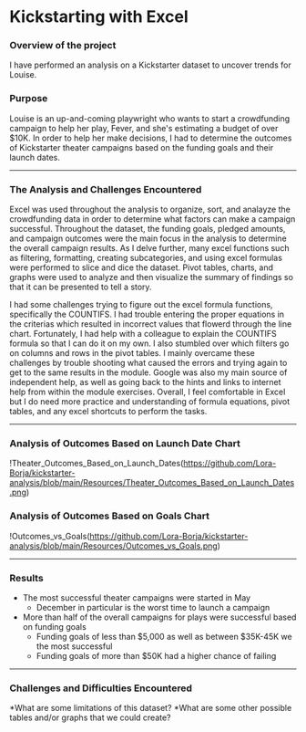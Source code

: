 # Kickstarting with Excel
### Overview of the project
I have performed an analysis on a Kickstarter dataset to uncover trends for Louise.
### Purpose
Louise is an up-and-coming playwright who wants to start a crowdfunding campaign to help her play, Fever, and she's estimating a budget of over $10K. In order to help her make decisions, I had to determine the outcomes of Kickstarter theater campaigns based on the funding goals and their launch dates.

---
### The Analysis and Challenges Encountered
Excel was used throughout the analysis to organize, sort, and analayze the crowdfunding data in order to determine what factors can make a campaign successful. Throughout the dataset, the funding goals, pledged amounts, and campaign outcomes were the main focus in the analysis to determine the overall campaign results. As I delve further, many excel functions such as filtering, formatting, creating subcategories, and using excel formulas were performed to slice and dice the dataset. Pivot tables, charts, and graphs were used to analyze and then visualize the summary of findings so that it can be presented to tell a story. 

I had some challenges trying to figure out the excel formula functions, specifically the COUNTIFS. I had trouble entering the proper equations in the criterias which resulted in incorrect values that flowerd through the line chart. Fortunately, I had help with a colleague to explain the COUNTIFS formula so that I can do it on my own. I also stumbled over which filters go on columns and rows in the pivot tables. I mainly overcame these challenges by trouble shooting what caused the errors and trying again to get to the same results in the module. Google was also my main source of independent help, as well as going back to the hints and links to internet help from within the module exercises. Overall, I feel comfortable in Excel but I do need more practice and understanding of formula equations, pivot tables, and any excel shortcuts to perform the tasks. 

---
### Analysis of Outcomes Based on Launch Date Chart
!Theater_Outcomes_Based_on_Launch_Dates(https://github.com/Lora-Borja/kickstarter-analysis/blob/main/Resources/Theater_Outcomes_Based_on_Launch_Dates.png)
### Analysis of Outcomes Based on Goals Chart
!Outcomes_vs_Goals(https://github.com/Lora-Borja/kickstarter-analysis/blob/main/Resources/Outcomes_vs_Goals.png)

---
### Results
* The most successful theater campaigns were started in May
    - December in particular is the worst time to launch a campaign
* More than half of the overall campaigns for plays were successful based on funding goals
    - Funding goals of less than $5,000 as well as between $35K-45K we the most successful
    - Funding goals of more than $50K had a higher chance of failing
---
### Challenges and Difficulties Encountered
*What are some limitations of this dataset?
*What are some other possible tables and/or graphs that we could create?
